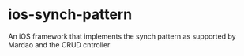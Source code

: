 ios-synch-pattern
=================

An iOS framework that implements the synch pattern as supported by Mardao and the CRUD cntroller
